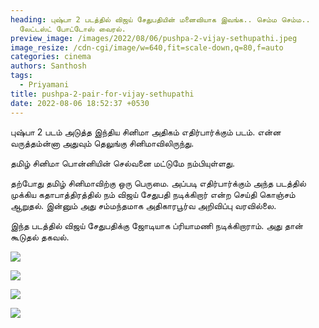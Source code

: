 ```yaml
---
heading: புஷ்பா 2 படத்தில் விஜய் சேதுபதியின் மனைவியாக இவங்க.. செம்ம செம்ம..
  லேட்டஸ்ட் போட்டோஸ் வைரல்.
preview_image: /images/2022/08/06/pushpa-2-vijay-sethupathi.jpeg
image_resize: /cdn-cgi/image/w=640,fit=scale-down,q=80,f=auto
categories: cinema
authors: Santhosh
tags:
  - Priyamani
title: pushpa-2-pair-for-vijay-sethupathi
date: 2022-08-06 18:52:37 +0530
---
```

புஷ்பா 2 படம் அடுத்த இந்திய சினிமா அதிகம் எதிர்பார்க்கும் படம். என்ன வருத்தம்ன்னா அதுவும் தெலுங்கு சினிமாவிலிருந்து.

தமிழ் சினிமா பொன்னியின் செல்வனை மட்டுமே நம்பியுள்ளது.

தற்போது தமிழ் சினிமாவிற்கு ஒரு பெருமை. அப்படி எதிர்பார்க்கும் அந்த படத்தில் முக்கிய கதாபாத்திரத்தில் நம் விஜய் சேதுபதி நடிக்கிறார் என்ற செய்தி கொஞ்சம் ஆறுதல். இன்னும் அது சம்மந்தமாக அதிகாரபூர்வ அறிவிப்பு வரவில்லை.

இந்த படத்தில் விஜய் சேதுபதிக்கு ஜோடியாக ப்ரியாமணி நடிக்கிறாராம். அது தான் கூடுதல் தகவல். 

![](/images/2022/08/06/pushpa-2-priyamani-4.jpeg)

![](/images/2022/08/06/pushpa-2-priyamani-3.jpeg)

![](/images/2022/08/06/pushpa-2-priyamani-2.jpeg)

![](/images/2022/08/06/pushpa-2-priyamani-1.jpeg)